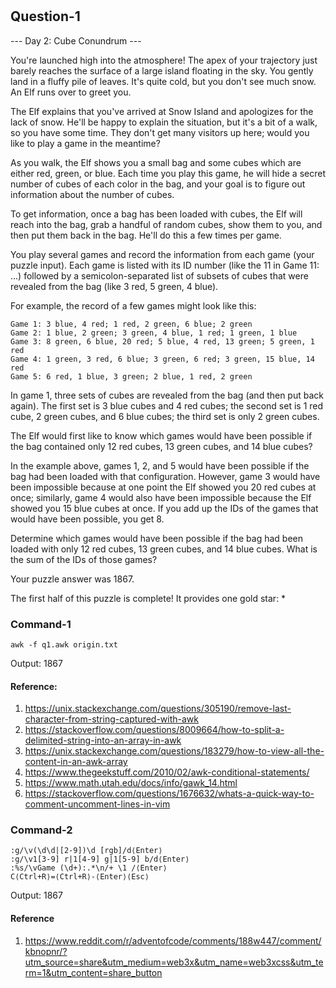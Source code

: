# 

## Question-1

--- Day 2: Cube Conundrum ---

You're launched high into the atmosphere! The apex of your trajectory just barely reaches the surface of a large island floating in the sky. You gently land in a fluffy pile of leaves. It's quite cold, but you don't see much snow. An Elf runs over to greet you.

The Elf explains that you've arrived at Snow Island and apologizes for the lack of snow. He'll be happy to explain the situation, but it's a bit of a walk, so you have some time. They don't get many visitors up here; would you like to play a game in the meantime?

As you walk, the Elf shows you a small bag and some cubes which are either red, green, or blue. Each time you play this game, he will hide a secret number of cubes of each color in the bag, and your goal is to figure out information about the number of cubes.

To get information, once a bag has been loaded with cubes, the Elf will reach into the bag, grab a handful of random cubes, show them to you, and then put them back in the bag. He'll do this a few times per game.

You play several games and record the information from each game (your puzzle input). Each game is listed with its ID number (like the 11 in Game 11: ...) followed by a semicolon-separated list of subsets of cubes that were revealed from the bag (like 3 red, 5 green, 4 blue).

For example, the record of a few games might look like this:

```
Game 1: 3 blue, 4 red; 1 red, 2 green, 6 blue; 2 green
Game 2: 1 blue, 2 green; 3 green, 4 blue, 1 red; 1 green, 1 blue
Game 3: 8 green, 6 blue, 20 red; 5 blue, 4 red, 13 green; 5 green, 1 red
Game 4: 1 green, 3 red, 6 blue; 3 green, 6 red; 3 green, 15 blue, 14 red
Game 5: 6 red, 1 blue, 3 green; 2 blue, 1 red, 2 green
```

In game 1, three sets of cubes are revealed from the bag (and then put back again). The first set is 3 blue cubes and 4 red cubes; the second set is 1 red cube, 2 green cubes, and 6 blue cubes; the third set is only 2 green cubes.

The Elf would first like to know which games would have been possible if the bag contained only 12 red cubes, 13 green cubes, and 14 blue cubes?

In the example above, games 1, 2, and 5 would have been possible if the bag had been loaded with that configuration. However, game 3 would have been impossible because at one point the Elf showed you 20 red cubes at once; similarly, game 4 would also have been impossible because the Elf showed you 15 blue cubes at once. If you add up the IDs of the games that would have been possible, you get 8.

Determine which games would have been possible if the bag had been loaded with only 12 red cubes, 13 green cubes, and 14 blue cubes. What is the sum of the IDs of those games?

Your puzzle answer was 1867.

The first half of this puzzle is complete! It provides one gold star: *

### Command-1

```
awk -f q1.awk origin.txt
```

Output: 1867

#### Reference:

1. https://unix.stackexchange.com/questions/305190/remove-last-character-from-string-captured-with-awk
2. https://stackoverflow.com/questions/8009664/how-to-split-a-delimited-string-into-an-array-in-awk
3. https://unix.stackexchange.com/questions/183279/how-to-view-all-the-content-in-an-awk-array
4. https://www.thegeekstuff.com/2010/02/awk-conditional-statements/
5. https://www.math.utah.edu/docs/info/gawk_14.html
6. https://stackoverflow.com/questions/1676632/whats-a-quick-way-to-comment-uncomment-lines-in-vim

### Command-2

```
:g/\v(\d\d|[2-9])\d [rgb]/d⟨Enter⟩
:g/\v1[3-9] r|1[4-9] g|1[5-9] b/d⟨Enter⟩
:%s/\vGame (\d+):.*\n/+ \1 /⟨Enter⟩
C⟨Ctrl+R⟩=⟨Ctrl+R⟩-⟨Enter⟩⟨Esc⟩
```

Output: 1867

#### Reference

1. https://www.reddit.com/r/adventofcode/comments/188w447/comment/kbnopnr/?utm_source=share&utm_medium=web3x&utm_name=web3xcss&utm_term=1&utm_content=share_button
